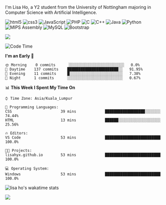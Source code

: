 <p>I'm Lisa Ho, a Y2 student from the University of Nottingham majoring in Computer Science with Artificial Intelligence.</p>
<p>
  <img alt="html5" src="https://img.shields.io/badge/-HTML5-E34F26?style=flat-square&logo=html5&logoColor=white" />
  <img alt="css3" src="https://img.shields.io/badge/CSS3-1572B6?style=flat-square&logo=css3&logoColor=white" />
  <img alt="JavaScript" src="https://img.shields.io/badge/-Javascript-F7E018?style=flat-square&logo=javascript&logoColor=black" />
  <img alt="PHP" src="https://img.shields.io/badge/PHP-777BB4?style=flat-square&logo=php&logoColor=white">
  <img alt="C" src="https://img.shields.io/badge/C-00599C?style=flat-square&logo=c&logoColor=white" />
  <img alt="C++" src="https://img.shields.io/badge/C%2B%2B-00599C?style=flat-square&logo=c%2B%2B&logoColor=white" />
  <img alt="Java" src="https://custom-icon-badges.demolab.com/badge/Java-007396.svg?style=flat-square&logo=java&logoColor=white" />
  <img alt="Python" src="https://img.shields.io/badge/Python-14354C?style=flat-square&logo=python&logoColor=white" />
  <img alt="MIPS Assembly" src="https://custom-icon-badges.demolab.com/badge/Assembly-525252.svg?style=flat-square&logo=asm-hex&logoColor=white"></a>
  <img alt="MySQL" src="https://img.shields.io/badge/MySQL-37322D?style=flat-square&logo=mysql&logoColor=white" />
  <img alt="Bootstrap" src="https://img.shields.io/badge/Bootstrap-563D7C?style=flat-square&logo=bootstrap&logoColor=white" />
</p>


<img src="https://github-readme-stats.vercel.app/api/top-langs?username=lisahyx&langs_count=10&layout=compact" />

<!--START_SECTION:waka-->
![Code Time](http://img.shields.io/badge/Code%20Time-1%20hr%203%20mins-blue)

**I'm an Early 🐤** 

```text
🌞 Morning    0 commits      ░░░░░░░░░░░░░░░░░░░░░░░░░   0.0% 
🌆 Daytime    137 commits    ███████████████████████░░   91.95% 
🌃 Evening    11 commits     █░░░░░░░░░░░░░░░░░░░░░░░░   7.38% 
🌙 Night      1 commits      ░░░░░░░░░░░░░░░░░░░░░░░░░   0.67%

```


📊 **This Week I Spent My Time On** 

```text
⌚︎ Time Zone: Asia/Kuala_Lumpur

💬 Programming Languages: 
CSS                      39 mins             ██████████████████░░░░░░░   74.44% 
HTML                     13 mins             ██████░░░░░░░░░░░░░░░░░░░   25.56%

🔥 Editors: 
VS Code                  53 mins             █████████████████████████   100.0%

🐱‍💻 Projects: 
lisahyx.github.io        53 mins             █████████████████████████   100.0%

💻 Operating System: 
Windows                  53 mins             █████████████████████████   100.0%

```


<!--END_SECTION:waka-->

![lisa ho's wakatime stats](https://github-readme-stats.vercel.app/api/wakatime?username=lisahyx&v=2)  

<img src="https://komarev.com/ghpvc/?username=lisahyx&label=Profile%20views&color=yellow&style=flat" />

